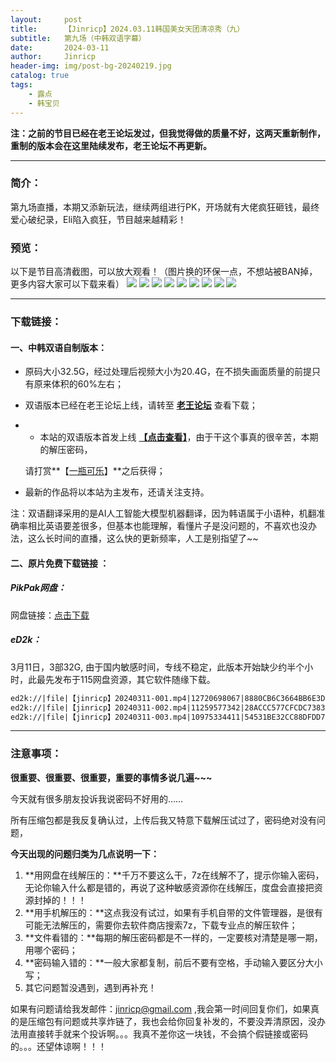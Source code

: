 ```yaml
---
layout:     post
title:      【Jinricp】2024.03.11韩国美女天团清凉秀（九）
subtitle:   第九场（中韩双语字幕）
date:       2024-03-11
author:     Jinricp
header-img: img/post-bg-20240219.jpg
catalog: true
tags:
    - 露点
    - 韩宝贝
---
```


**注：之前的节目已经在老王论坛发过，但我觉得做的质量不好，这两天重新制作，重制的版本会在这里陆续发布，老王论坛不再更新。**

---

### 简介：

第九场直播，本期又添新玩法，继续两组进行PK，开场就有大佬疯狂砸钱，最终爱心破纪录，Eli陷入疯狂，节目越来越精彩！

### 预览：

以下是节目高清截图，可以放大观看！（图片换的环保一点，不想站被BAN掉，更多内容大家可以下载来看）
![](https://www.imgccc.com/2024/03/13/7a6f45c55d970.jpg)
![](https://www.imgccc.com/2024/03/13/2224f25b15e46.jpg)
![](https://www.imgccc.com/2024/03/13/8a2a76251d7c8.jpg)
![](https://www.imgccc.com/2024/03/13/9660b95509aaa.gif)
![](https://www.imgccc.com/2024/03/13/e29d69dbb763c.gif)
![](https://www.imgccc.com/2024/03/13/ce13058fcef73.gif)
![](https://www.imgccc.com/2024/03/13/b6ee42b2436c8.gif)
![](https://www.imgccc.com/2024/03/13/f441dd35cb74f.gif)
![](https://www.imgccc.com/2024/03/13/2812c5e1f7b94.gif)

-----

### 下载链接：

#### 一、中韩双语自制版本：

+ 原码大小32.5G，经过处理后视频大小为20.4G，在不损失画面质量的前提只有原来体积的60%左右；

+ 双语版本已经在老王论坛上线，请转至 **[老王论坛](https://laowang.vip/forum.php?mod=viewthread&tid=1306733&extra=&page=1)** 查看下载；

+ + 本站的双语版本首发上线 **[【点击查看】](https://pan.baidu.com/s/1948t7oBhD4pT3dp7LZXF3A?pwd=ymsq)**，由于干这个事真的很辛苦，本期的解压密码，

  请打赏**【[一瓶可乐](https://uap.mileifk.com/details/D695C3BF)】**之后获得； 

+ 最新的作品将以本站为主发布，还请关注支持。

注：双语翻译采用的是AI人工智能大模型机器翻译，因为韩语属于小语种，机翻准确率相比英语要差很多，但基本也能理解，看懂片子是没问题的，不喜欢也没办法，这么长时间的直播，这么快的更新频率，人工是别指望了~~



#### 二、原片免费下载链接 ：

##### PikPak网盘：

网盘链接：[点击下载](https://mypikpak.com/s/VNspxWF7ok4C6Git-JQ71_Eyo1)

##### eD2k：

3月11日，3部32G, 由于国内敏感时间，专线不稳定，此版本开始缺少约半个小时，此最先发布于115网盘资源，其它软件随缘下载。

```txt
ed2k://|file|【jinricp】20240311-001.mp4|12720698067|8880CB6C3664BB6E3DB5FF441C44470F|/  
ed2k://|file|【jinricp】20240311-002.mp4|11259577342|28ACCC577CFCDC7383F33F1E6472AA2A|/  
ed2k://|file|【jinricp】20240311-003.mp4|10975334411|54531BE32CC88DFDD7FD013A9F3C8AF3|/
```

-----

### 注意事项：

**很重要、很重要、很重要，重要的事情多说几遍~~~**

今天就有很多朋友投诉我说密码不好用的……

所有压缩包都是我反复确认过，上传后我又特意下载解压试过了，密码绝对没有问题，

**今天出现的问题归类为几点说明一下：**

1. **用网盘在线解压的：**千万不要这么干，7z在线解不了，提示你输入密码，无论你输入什么都是错的，再说了这种敏感资源你在线解压，度盘会直接把资源封掉的！！！
2. **用手机解压的：**这点我没有试过，如果有手机自带的文件管理器，是很有可能无法解压的，需要你去软件商店搜索7z，下载专业点的解压软件；
3. **文件看错的：**每期的解压密码都是不一样的，一定要核对清楚是哪一期，用哪个密码；
4. **密码输入错的：**一般大家都复制，前后不要有空格，手动输入要区分大小写；
5. 其它问题暂没遇到，遇到再补充！

如果有问题请给我发邮件：jinricp@gmail.com ,我会第一时间回复你们，如果真的是压缩包有问题或共享炸链了，我也会给你回复补发的，不要没弄清原因，没办法用直接转手就来个投诉啊。。。我真不差你这一块钱，不会搞个假链接或密码的。。。还望体谅啊！！！